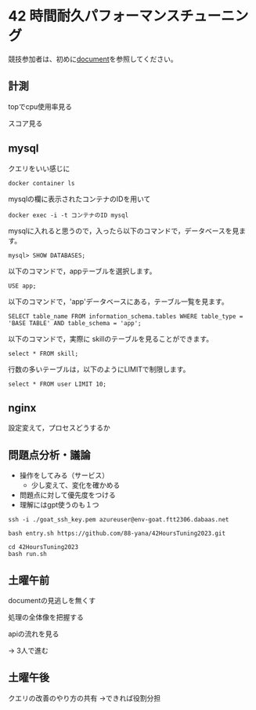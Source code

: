 # 42 時間耐久パフォーマンスチューニング

競技参加者は、初めに[document](./document)を参照してください。

## 計測
topでcpu使用率見る

スコア見る

## mysql
クエリをいい感じに

```
docker container ls
```
mysqlの欄に表示されたコンテナのIDを用いて
```
docker exec -i -t コンテナのID mysql
```
mysqlに入れると思うので，入ったら以下のコマンドで，データベースを見ます。
```
mysql> SHOW DATABASES;
```
以下のコマンドで，appテーブルを選択します。
```
USE app;
```
以下のコマンドで，'app'データベースにある，テーブル一覧を見ます。
```
SELECT table_name FROM information_schema.tables WHERE table_type = 'BASE TABLE' AND table_schema = 'app';
```
以下のコマンドで，実際に skillのテーブルを見ることができます。
```
select * FROM skill;
```
行数の多いテーブルは，以下のようにLIMITで制限します。
```
select * FROM user LIMIT 10;
```

## nginx
設定変えて，プロセスどうするか


## 問題点分析・議論
- 操作をしてみる（サービス）
	- 少し変えて、変化を確かめる
- 問題点に対して優先度をつける
- 理解にはgpt使うのも１つ

<!-- ```
bash init.sh env-goat.ftt2306.dabaas.net ./goat_ssh_key.pem
``` -->

```
ssh -i ./goat_ssh_key.pem azureuser@env-goat.ftt2306.dabaas.net

bash entry.sh https://github.com/88-yana/42HoursTuning2023.git

cd 42HoursTuning2023
bash run.sh
```

## 土曜午前
documentの見逃しを無くす

処理の全体像を把握する

apiの流れを見る

-> 3人で進む

## 土曜午後
クエリの改善のやり方の共有 ->できれば役割分担
